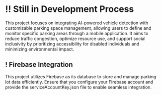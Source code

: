 # !! Still in Development Process

This project focuses on integrating AI-powered vehicle detection with customizable parking space management, allowing users to define and monitor specific parking areas through a mobile application.
It aims to reduce traffic congestion, optimize resource use, and support social inclusivity by prioritizing accessibility for disabled individuals and minimizing environmental impact.

## ! Firebase Integration
This project utilizes Firebase as its database to store and manage parking lot data efficiently. 
Ensure that you configure your Firebase account and provide the serviceAccountKey.json file to enable seamless integration.
